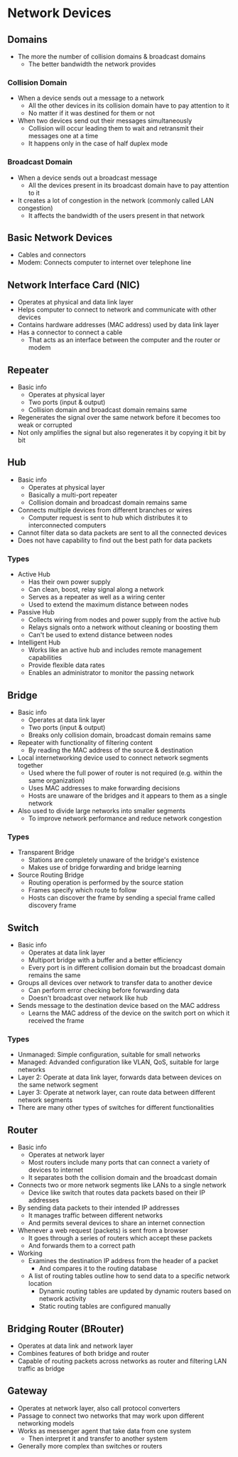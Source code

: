 # Network Devices
## Domains
- The more the number of collision domains & broadcast domains
  - The better bandwidth the network provides

### Collision Domain
- When a device sends out a message to a network
  - All the other devices in its collision domain have to pay attention to it
  - No matter if it was destined for them or not
- When two devices send out their messages simultaneously
  - Collision will occur leading them to wait and retransmit their messages one at a time
  - It happens only in the case of half duplex mode

### Broadcast Domain
- When a device sends out a broadcast message
  - All the devices present in its broadcast domain have to pay attention to it
- It creates a lot of congestion in the network (commonly called LAN congestion)
  - It affects the bandwidth of the users present in that network

## Basic Network Devices
- Cables and connectors
- Modem: Connects computer to internet over telephone line

## Network Interface Card (NIC)
- Operates at physical and data link layer
- Helps computer to connect to network and communicate with other devices
- Contains hardware addresses (MAC address) used by data link layer
- Has a connector to connect a cable
  - That acts as an interface between the computer and the router or modem

## Repeater
- Basic info
  - Operates at physical layer
  - Two ports (input & output)
  - Collision domain and broadcast domain remains same
- Regenerates the signal over the same network before it becomes too weak or corrupted
- Not only amplifies the signal but also regenerates it by copying it bit by bit

## Hub
- Basic info
  - Operates at physical layer
  - Basically a multi-port repeater
  - Collision domain and broadcast domain remains same
- Connects multiple devices from different branches or wires
  - Computer request is sent to hub which distributes it to interconnected computers
- Cannot filter data so data packets are sent to all the connected devices
- Does not have capability to find out the best path for data packets

### Types
- Active Hub
  - Has their own power supply
  - Can clean, boost, relay signal along a network
  - Serves as a repeater as well as a wiring center
  - Used to extend the maximum distance between nodes
- Passive Hub
  - Collects wiring from nodes and power supply from the active hub
  - Relays signals onto a network without cleaning or boosting them
  - Can't be used to extend distance between nodes
- Intelligent Hub
  - Works like an active hub and includes remote management capabilities
  - Provide flexible data rates
  - Enables an administrator to monitor the passing network

## Bridge
- Basic info
  - Operates at data link layer
  - Two ports (input & output)
  - Breaks only collision domain, broadcast domain remains same
- Repeater with functionality of filtering content
  - By reading the MAC address of the source & destination
- Local internetworking device used to connect network segments together
  - Used where the full power of router is not required (e.g. within the same organization)
  - Uses MAC addresses to make forwarding decisions
  - Hosts are unaware of the bridges and it appears to them as a single network
- Also used to divide large networks into smaller segments
  - To improve network performance and reduce network congestion

### Types
- Transparent Bridge
  - Stations are completely unaware of the bridge's existence
  - Makes use of bridge forwarding and bridge learning
- Source Routing Bridge
  - Routing operation is performed by the source station
  - Frames specify which route to follow
  - Hosts can discover the frame by sending a special frame called discovery frame

## Switch
- Basic info
  - Operates at data link layer
  - Multiport bridge with a buffer and a better efficiency
  - Every port is in different collision domain but the broadcast domain remains the same
- Groups all devices over network to transfer data to another device
  - Can perform error checking before forwarding data
  - Doesn't broadcast over network like hub
- Sends message to the destination device based on the MAC address
  - Learns the MAC address of the device on the switch port on which it received the frame

### Types
- Unmanaged: Simple configuration, suitable for small networks
- Managed: Advanded configuration like VLAN, QoS, suitable for large networks
- Layer 2: Operate at data link layer, forwards data between devices on the same network segment
- Layer 3: Operate at network layer, can route data between different network segments
- There are many other types of switches for different functionalities

## Router
- Basic info
  - Operates at network layer
  - Most routers include many ports that can connect a variety of devices to internet
  - It separates both the collision domain and the broadcast domain
- Connects two or more network segments like LANs to a single network
  - Device like switch that routes data packets based on their IP addresses
- By sending data packets to their intended IP addresses
  - It manages traffic between different networks
  - And permits several devices to share an internet connection
- Whenever a web request (packets) is sent from a browser
  - It goes through a series of routers which accept these packets
  - And forwards them to a correct path
- Working
  - Examines the destination IP address from the header of a packet
    - And compares it to the routing database
  - A list of routing tables outline how to send data to a specific network location
    - Dynamic routing tables are updated by dynamic routers based on network activity
    - Static routing tables are configured manually

## Bridging Router (BRouter)
- Operates at data link and network layer
- Combines features of both bridge and router
- Capable of routing packets across networks as router and filtering LAN traffic as bridge

## Gateway
- Operates at network layer, also call protocol converters
- Passage to connect two networks that may work upon different networking models
- Works as messenger agent that take data from one system
  - Then interpret it and transfer to another system
- Generally more complex than switches or routers
